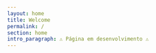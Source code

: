 ```yaml
---
layout: home
title: Welcome
permalink: /
section: home
intro_paragraph: ⚠️ Página em desenvolvimento ⚠️
---
```

<!-- Google Tag Manager (noscript) -->

<noscript><iframe src="https://www.googletagmanager.com/ns.html?id=GTM-TTN2MF8"
height="0" width="0" style="display:none;visibility:hidden"></iframe></noscript>

<!-- End Google Tag Manager (noscript) -->